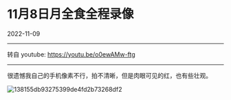 #  11月8日月全食全程录像

2022-11-09  


---


转自 youtube: https://youtu.be/o0ewAMw-ftg

---


很遗憾我自己的手机像素不行，拍不清晰，但是肉眼可见的红，也有些壮观。

![138155db93275399de4fd2b73268df2](https://imgurl.zishu.me/images/20221109/138155db93275399de4fd2b73268df2.3r5bigjdgti0.jpg)

